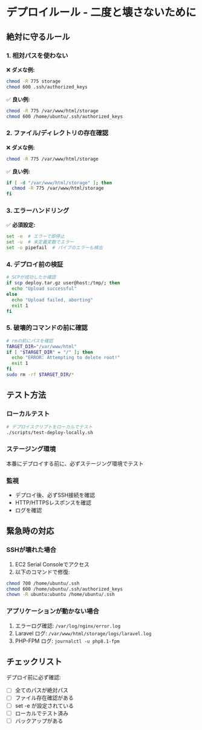 # デプロイルール - 二度と壊さないために

## 絶対に守るルール

### 1. 相対パスを使わない
❌ **ダメな例:**
```bash
chmod -R 775 storage
chmod 600 .ssh/authorized_keys
```

✅ **良い例:**
```bash
chmod -R 775 /var/www/html/storage
chmod 600 /home/ubuntu/.ssh/authorized_keys
```

### 2. ファイル/ディレクトリの存在確認
❌ **ダメな例:**
```bash
chmod -R 775 /var/www/html/storage
```

✅ **良い例:**
```bash
if [ -d "/var/www/html/storage" ]; then
  chmod -R 775 /var/www/html/storage
fi
```

### 3. エラーハンドリング
✅ **必須設定:**
```bash
set -e  # エラーで即停止
set -u  # 未定義変数でエラー
set -o pipefail  # パイプのエラーも検出
```

### 4. デプロイ前の検証
```bash
# SCPが成功したか確認
if scp deploy.tar.gz user@host:/tmp/; then
  echo "Upload successful"
else
  echo "Upload failed, aborting"
  exit 1
fi
```

### 5. 破壊的コマンドの前に確認
```bash
# rmの前にパスを確認
TARGET_DIR="/var/www/html"
if [ "$TARGET_DIR" = "/" ]; then
  echo "ERROR: Attempting to delete root!"
  exit 1
fi
sudo rm -rf $TARGET_DIR/*
```

## テスト方法

### ローカルテスト
```bash
# デプロイスクリプトをローカルでテスト
./scripts/test-deploy-locally.sh
```

### ステージング環境
本番にデプロイする前に、必ずステージング環境でテスト

### 監視
- デプロイ後、必ずSSH接続を確認
- HTTP/HTTPSレスポンスを確認
- ログを確認

## 緊急時の対応

### SSHが壊れた場合
1. EC2 Serial Consoleでアクセス
2. 以下のコマンドで修復:
```bash
chmod 700 /home/ubuntu/.ssh
chmod 600 /home/ubuntu/.ssh/authorized_keys
chown -R ubuntu:ubuntu /home/ubuntu/.ssh
```

### アプリケーションが動かない場合
1. エラーログ確認: `/var/log/nginx/error.log`
2. Laravel ログ: `/var/www/html/storage/logs/laravel.log`
3. PHP-FPM ログ: `journalctl -u php8.1-fpm`

## チェックリスト

デプロイ前に必ず確認:
- [ ] 全てのパスが絶対パス
- [ ] ファイル存在確認がある
- [ ] set -e が設定されている
- [ ] ローカルでテスト済み
- [ ] バックアップがある